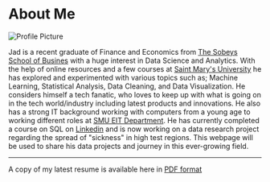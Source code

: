 About Me
===
![Profile Picture](https://user-images.githubusercontent.com/91966083/156908645-01ad285d-de48-44fe-b43b-a813a576ea68.png)

Jad is a recent graduate of Finance and Economics from [The Sobeys School of Busines](https://www.smu.ca/academics/sobey/welcome.html) with a huge interest in Data Science and Analytics. With the help of online resources and a few courses at [Saint Mary's University](https://www.smu.ca/) he has explored and experimented with various topics such as; Machine Learning, Statistical Analysis, Data Cleaning, and Data Visualization. He considers himself a tech fanatic, who loves to keep up with what is going on in the tech world/industry including latest products and innovations. He also has a strong IT background working with computers from a young age to working different roles at [SMU EIT Department](https://www.smu.ca/academics/enterprise-information-technology.html). He has currently completed a course on SQL on [Linkedin](https://www.linkedin.com/learning/certificates/da3424294c57873b985f3648173fe97f9de81e96c728f35552bfa9fa62460a22?trk=share_certificate) and is now working on a data research project regarding the spread of "sickness" in high test regions. This webpage will be used to share his data projects and journey in this ever-growing field.

--- 

A copy of my latest resume is available here in [PDF format](https://github.com/jadistanbelly/jadistanbelly.github.io/raw/main/CV.pdf)




